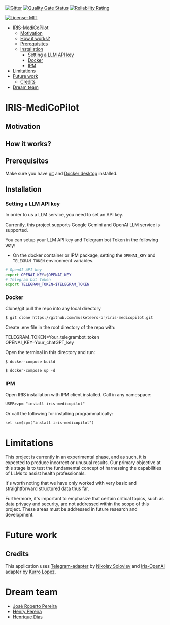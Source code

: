  [![Gitter](https://img.shields.io/badge/Available%20on-Intersystems%20Open%20Exchange-00b2a9.svg)](https://openexchange.intersystems.com/package/intersystems-iris-dev-template)
 [![Quality Gate Status](https://community.objectscriptquality.com/api/project_badges/measure?project=intersystems_iris_community%2Fintersystems-iris-dev-template&metric=alert_status)](https://community.objectscriptquality.com/dashboard?id=intersystems_iris_community%2Fintersystems-iris-dev-template)
 [![Reliability Rating](https://community.objectscriptquality.com/api/project_badges/measure?project=intersystems_iris_community%2Fintersystems-iris-dev-template&metric=reliability_rating)](https://community.objectscriptquality.com/dashboard?id=intersystems_iris_community%2Fintersystems-iris-dev-template)

[![License: MIT](https://img.shields.io/badge/License-MIT-blue.svg?style=flat&logo=AdGuard)](LICENSE)

- [IRIS-MediCoPilot](#iris-medicopilot)
  - [Motivation](#motivation)
  - [How it works?](#how-it-works)
  - [Prerequisites](#prerequisites)
  - [Installation](#installation)
    - [Setting a LLM API key](#setting-a-llm-api-key)
    - [Docker](#docker)
    - [IPM](#ipm)
- [Limitations](#limitations)
- [Future work](#future-work)
  - [Credits](#credits)
- [Dream team](#dream-team)

# IRIS-MediCoPilot


## Motivation


## How it works?

## Prerequisites

Make sure you have [git](https://git-scm.com/book/en/v2/Getting-Started-Installing-Git) and [Docker desktop](https://www.docker.com/products/docker-desktop) installed.

## Installation 

### Setting a LLM API key

In order to us a LLM service, you need to set an API key.

Currently, this project supports Google Gemini and OpenAI LLM service is supported.

You can setup your LLM API key and Telegram bot Token in the following way:

- On the docker container or IPM package, setting the `OPENAI_KEY` and `TELEGRAM_TOKEN` environment variables.

```bash
# OpenAI API key
export OPENAI_KEY=$OPENAI_KEY
# Telegram bot Token
export TELEGRAM_TOKEN=$TELEGRAM_TOKEN
```

### Docker

Clone/git pull the repo into any local directory

```
$ git clone https://github.com/musketeers-br/iris-medicopilot.git 
```

Create .env file in the root directory of the repo with:

TELEGRAM_TOKEN=Your_telegrambot_token
OPENAI_KEY=Your_chatGPT_key

Open the terminal in this directory and run:

```
$ docker-compose build

$ docker-compose up -d
```

### IPM

Open IRIS installation with IPM client installed. Call in any namespace:

```objectscript
USER>zpm "install iris-medicopilot"

```

Or call the following for installing programmatically:

```objectscript
set sc=$zpm("install iris-medicopilot")
```

# Limitations

This project is currently in an experimental phase, and as such, it is expected to produce incorrect or unusual results. Our primary objective at this stage is to test the fundamental concept of harnessing the capabilities of LLMs to assist health professionals.

It's worth noting that we have only worked with very basic and straightforward structured data thus far.

Furthermore, it's important to emphasize that certain critical topics, such as data privacy and security, are not addressed within the scope of this project. These areas must be addressed in future research and development.

# Future work


## Credits

This application uses [Telegram-adapter](https://openexchange.intersystems.com/package/Telegram-adapter) by [Nikolay Soloviev](https://openexchange.intersystems.com/user/Nikolay%20Solovyev/PdgTNFsHyQu1qL02CS4BfFYIs) and [Iris-OpenAI](https://openexchange.intersystems.com/package/iris-openai) adapter by [Kurro Lopez](https://openexchange.intersystems.com/user/Francisco%20L%C3%B3pez/n8nIarmmcBVMySIjS3ukc2Mp9w).

# Dream team

* [José Roberto Pereira](https://community.intersystems.com/user/jos%C3%A9-roberto-pereira-0)
* [Henry Pereira](https://community.intersystems.com/user/henry-pereira)
* [Henrique Dias](https://community.intersystems.com/user/henrique-dias-2)